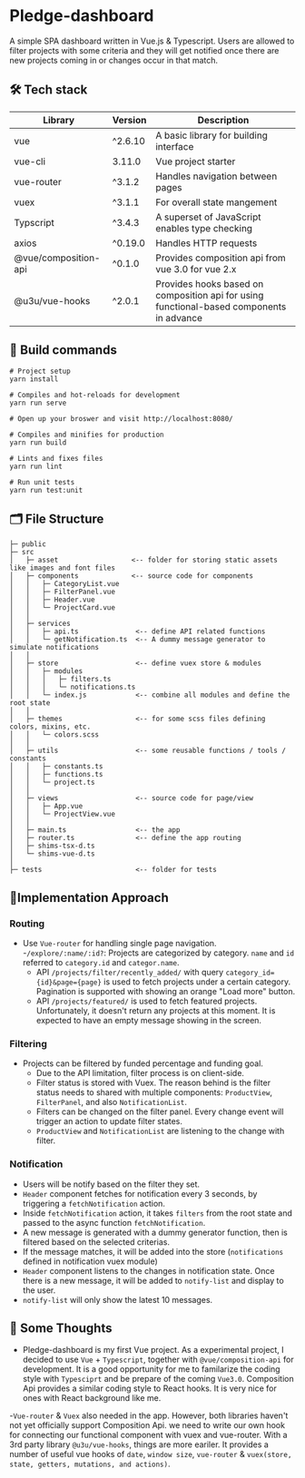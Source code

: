 # Pledge-dashboard 
A simple SPA dashboard written in Vue.js & Typescript. Users are allowed to filter projects with some criteria and they will get notified once there are new projects coming in or changes occur in that match.

## 🛠 Tech stack 
Library | Version | Description
------------ | ------------- | -------------
vue | ^2.6.10 | A basic library for building interface
vue-cli | 3.11.0 | Vue project starter
vue-router |  ^3.1.2 | Handles navigation between pages
vuex | ^3.1.1 | For overall state mangement
Typscript | ^3.4.3 | A superset of JavaScript enables type checking
axios | ^0.19.0 | Handles HTTP requests
@vue/composition-api | ^0.1.0 | Provides composition api from vue 3.0 for vue 2.x
@u3u/vue-hooks | ^2.0.1 | Provides hooks based on composition api for using functional-based components in advance

## 🔧 Build commands 
```
# Project setup
yarn install
```
```
# Compiles and hot-reloads for development
yarn run serve

# Open up your broswer and visit http://localhost:8080/
```
```
# Compiles and minifies for production
yarn run build
```
```
# Lints and fixes files
yarn run lint
```
```
# Run unit tests
yarn run test:unit
```
## 🗂️ File Structure
```
├─ public 
├─ src 
│   ├─ asset                  <-- folder for storing static assets like images and font files
│   ├─ components             <-- source code for components
│   │   ├─ CategoryList.vue
│   │   ├─ FilterPanel.vue
│   │   ├─ Header.vue
│   │   └─ ProjectCard.vue
│   │
│   ├─ services             
│   │   ├─ api.ts              <-- define API related functions
│   │   └─ getNotification.ts  <-- A dummy message generator to simulate notifications
│   │
│   ├─ store                   <-- define vuex store & modules
│   │   ├─ modules 
│   │   │   ├─ filters.ts
│   │   │   └─ notifications.ts
│   │   └─ index.js            <-- combine all modules and define the root state
│   │
│   ├─ themes                  <-- for some scss files defining colors, mixins, etc.
│   │   └─ colors.scss
│   │
│   ├─ utils                   <-- some reusable functions / tools / constants 
│   │   ├─ constants.ts        
│   │   ├─ functions.ts
│   │   └─ project.ts
│   │
│   ├─ views                   <-- source code for page/view
│   │   ├─ App.vue
│   │   └─ ProjectView.vue 
│   │
│   ├─ main.ts                 <-- the app
│   ├─ router.ts               <-- define the app routing
│   ├─ shims-tsx-d.ts
│   └─ shims-vue-d.ts
│ 
├─ tests                       <-- folder for tests

```

## 🚀Implementation Approach 

### Routing
- Use `Vue-router` for handling single page navigation. 
  -`/explore/:name/:id?`: Projects are categorized by category. `name` and `id` referred to `category.id` and `categor.name`.
  - API `/projects/filter/recently_added/` with query `category_id={id}&page={page}` is used to fetch projects under a certain category. Pagination is supported with showing an orange "Load more" button.
  - API `/projects/featured/` is used to fetch featured projects. Unfortunately, it doesn't return any projects at this moment. It is expected to have an empty message showing in the screen.

### Filtering
- Projects can be filtered by funded percentage and funding goal.
  - Due to the API limitation, filter process is on client-side.
  - Filter status is stored with Vuex. The reason behind is the filter status needs to shared with multiple components: `ProductView`, `FilterPanel`, and also `NotificationList`. 
  - Filters can be changed on the filter panel. Every change event will trigger an action to update filter states.
  - `ProductView` and `NotificationList` are listening to the change with filter.

### Notification
- Users will be notify based on the filter they set.
 - `Header` component fetches for notification every 3 seconds, by triggering a `fetchNotification` action.
 - Inside `fetchNotification` action, it takes `filters` from the root state and passed to the async function `fetchNotification`.
 - A new message is generated with a dummy generator function, then is filtered based on the selected criterias. 
 - If the message matches, it will be added into the store (`notifications` defined in notification vuex module)
 - `Header` component listens to the changes in notification state. Once there is a new message, it will be added to `notify-list` and display to the user.
 - `notify-list` will only show the latest 10 messages.
 
## 🧠 Some Thoughts
- Pledge-dashboard is my first Vue project. As a experimental project, I decided to use `Vue` + `Typescript`, together with `@vue/composition-api` for development. It is a good opportunity for me to familarize the coding style with `Typesciprt` and be prepare of the coming `Vue3.0`. Composition Api provides a similar coding style to React hooks. It is very nice for ones with React background like me.

-`Vue-router` & `Vuex` also needed in the app. However, both libraries haven't not yet officially support Composition Api. we need to write our own hook for connecting our functional component with vuex and vue-router. With a 3rd party library `@u3u/vue-hooks`, things are more eariler. It provides a number of useful vue hooks of `date`, `window size`, `vue-router` & `vuex(store, state, getters, mutations, and actions)`.
